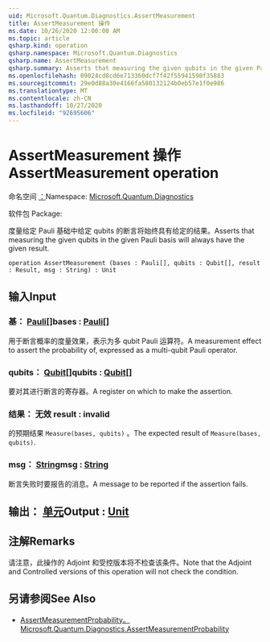 ```yaml
---
uid: Microsoft.Quantum.Diagnostics.AssertMeasurement
title: AssertMeasurement 操作
ms.date: 10/26/2020 12:00:00 AM
ms.topic: article
qsharp.kind: operation
qsharp.namespace: Microsoft.Quantum.Diagnostics
qsharp.name: AssertMeasurement
qsharp.summary: Asserts that measuring the given qubits in the given Pauli basis will always have the given result.
ms.openlocfilehash: 09024cd8cd6e713360dcf7f42f55941590f35883
ms.sourcegitcommit: 29e0d88a30e4166fa580132124b0eb57e1f0e986
ms.translationtype: MT
ms.contentlocale: zh-CN
ms.lasthandoff: 10/27/2020
ms.locfileid: "92695606"
---
```

# <a name="assertmeasurement-operation"></a><span data-ttu-id="26978-102">AssertMeasurement 操作</span><span class="sxs-lookup"><span data-stu-id="26978-102">AssertMeasurement operation</span></span>

<span data-ttu-id="26978-103">命名空间 [：](xref:Microsoft.Quantum.Diagnostics)</span><span class="sxs-lookup"><span data-stu-id="26978-103">Namespace: [Microsoft.Quantum.Diagnostics](xref:Microsoft.Quantum.Diagnostics)</span></span>

<span data-ttu-id="26978-104">软件包 [](https://nuget.org/packages/)</span><span class="sxs-lookup"><span data-stu-id="26978-104">Package: [](https://nuget.org/packages/)</span></span>


<span data-ttu-id="26978-105">度量给定 Pauli 基础中给定 qubits 的断言将始终具有给定的结果。</span><span class="sxs-lookup"><span data-stu-id="26978-105">Asserts that measuring the given qubits in the given Pauli basis will always have the given result.</span></span>

```qsharp
operation AssertMeasurement (bases : Pauli[], qubits : Qubit[], result : Result, msg : String) : Unit
```


## <a name="input"></a><span data-ttu-id="26978-106">输入</span><span class="sxs-lookup"><span data-stu-id="26978-106">Input</span></span>

### <a name="bases--pauli"></a><span data-ttu-id="26978-107">基： [Pauli](xref:microsoft.quantum.lang-ref.pauli)[]</span><span class="sxs-lookup"><span data-stu-id="26978-107">bases : [Pauli](xref:microsoft.quantum.lang-ref.pauli)[]</span></span>

<span data-ttu-id="26978-108">用于断言概率的度量效果，表示为多 qubit Pauli 运算符。</span><span class="sxs-lookup"><span data-stu-id="26978-108">A measurement effect to assert the probability of, expressed as a multi-qubit Pauli operator.</span></span>


### <a name="qubits--qubit"></a><span data-ttu-id="26978-109">qubits： [Qubit](xref:microsoft.quantum.lang-ref.qubit)[]</span><span class="sxs-lookup"><span data-stu-id="26978-109">qubits : [Qubit](xref:microsoft.quantum.lang-ref.qubit)[]</span></span>

<span data-ttu-id="26978-110">要对其进行断言的寄存器。</span><span class="sxs-lookup"><span data-stu-id="26978-110">A register on which to make the assertion.</span></span>


### <a name="result--__invalidresult__"></a><span data-ttu-id="26978-111">结果： __无效 <Result>__</span><span class="sxs-lookup"><span data-stu-id="26978-111">result : __invalid<Result>__</span></span>

<span data-ttu-id="26978-112">的预期结果 `Measure(bases, qubits)` 。</span><span class="sxs-lookup"><span data-stu-id="26978-112">The expected result of `Measure(bases, qubits)`.</span></span>


### <a name="msg--string"></a><span data-ttu-id="26978-113">msg： [String](xref:microsoft.quantum.lang-ref.string)</span><span class="sxs-lookup"><span data-stu-id="26978-113">msg : [String](xref:microsoft.quantum.lang-ref.string)</span></span>

<span data-ttu-id="26978-114">断言失败时要报告的消息。</span><span class="sxs-lookup"><span data-stu-id="26978-114">A message to be reported if the assertion fails.</span></span>



## <a name="output--unit"></a><span data-ttu-id="26978-115">输出： [单元](xref:microsoft.quantum.lang-ref.unit)</span><span class="sxs-lookup"><span data-stu-id="26978-115">Output : [Unit](xref:microsoft.quantum.lang-ref.unit)</span></span>



## <a name="remarks"></a><span data-ttu-id="26978-116">注解</span><span class="sxs-lookup"><span data-stu-id="26978-116">Remarks</span></span>

<span data-ttu-id="26978-117">请注意，此操作的 Adjoint 和受控版本将不检查该条件。</span><span class="sxs-lookup"><span data-stu-id="26978-117">Note that the Adjoint and Controlled versions of this operation will not check the condition.</span></span>

## <a name="see-also"></a><span data-ttu-id="26978-118">另请参阅</span><span class="sxs-lookup"><span data-stu-id="26978-118">See Also</span></span>

- [<span data-ttu-id="26978-119">AssertMeasurementProbability。</span><span class="sxs-lookup"><span data-stu-id="26978-119">Microsoft.Quantum.Diagnostics.AssertMeasurementProbability</span></span>](xref:Microsoft.Quantum.Diagnostics.AssertMeasurementProbability)